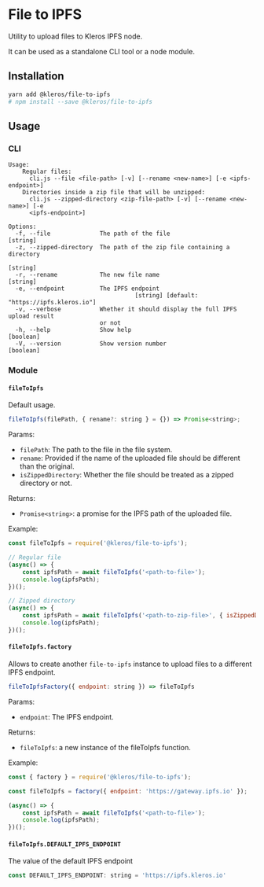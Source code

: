 # File to IPFS

Utility to upload files to Kleros IPFS node. 

It can be used as a standalone CLI tool or a node module.

## Installation

```bash
yarn add @kleros/file-to-ipfs
# npm install --save @kleros/file-to-ipfs
```

## Usage

### CLI

```
Usage:
    Regular files:
      cli.js --file <file-path> [-v] [--rename <new-name>] [-e <ipfs-endpoint>]
    Directories inside a zip file that will be unzipped:
      cli.js --zipped-directory <zip-file-path> [-v] [--rename <new-name>] [-e
      <ipfs-endpoint>]

Options:
  -f, --file              The path of the file                          [string]
  -z, --zipped-directory  The path of the zip file containing a directory
                                                                        [string]
  -r, --rename            The new file name                             [string]
  -e, --endpoint          The IPFS endpoint
                                    [string] [default: "https://ipfs.kleros.io"]
  -v, --verbose           Whether it should display the full IPFS upload result
                          or not
  -h, --help              Show help                                    [boolean]
  -V, --version           Show version number                          [boolean]
```

### Module

#### `fileToIpfs`

Default usage.

```javascript
fileToIpfs(filePath, { rename?: string } = {}) => Promise<string>;
```

Params:
- `filePath`: The path to the file in the file system.
- `rename`: Provided if the name of the uploaded file should be different than the original.
- `isZippedDirectory`: Whether the file should be treated as a zipped directory or not.

Returns:
- `Promise<string>`: a promise for the IPFS path of the uploaded file.

Example:

```javascript
const fileToIpfs = require('@kleros/file-to-ipfs');

// Regular file
(async() => {
    const ipfsPath = await fileToIpfs('<path-to-file>');
    console.log(ipfsPath);
})();

// Zipped directory
(async() => {
    const ipfsPath = await fileToIpfs('<path-to-zip-file>', { isZippedDirectory: true });
    console.log(ipfsPath);
})();
```

#### `fileToIpfs.factory`

Allows to create another `file-to-ipfs` instance to upload files to a different IPFS endpoint.


```javascript
fileToIpfsFactory({ endpoint: string }) => fileToIpfs
```

Params:
- `endpoint`: The IPFS endpoint.

Returns:
- `fileToIpfs`: a new instance of the fileToIpfs function.


Example:

```javascript
const { factory } = require('@kleros/file-to-ipfs');

const fileToIpfs = factory({ endpoint: 'https://gateway.ipfs.io' });

(async() => {
    const ipfsPath = await fileToIpfs('<path-to-file>');
    console.log(ipfsPath);
})();
```

#### `fileToIpfs.DEFAULT_IPFS_ENDPOINT`

The value of the default IPFS endpoint

```javascript
const DEFAULT_IPFS_ENDPOINT: string = 'https://ipfs.kleros.io'
```
